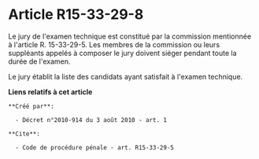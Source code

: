 # Article R15-33-29-8

Le jury de l'examen technique est constitué par la commission mentionnée à l'article R. 15-33-29-5. Les membres de la
commission ou leurs suppléants appelés à composer le jury doivent siéger pendant toute la durée de l'examen. 

Le jury établit la liste des candidats ayant satisfait à l'examen technique.

**Liens relatifs à cet article**

	**Créé par**:

	  - Décret n°2010-914 du 3 août 2010 - art. 1

	**Cite**:

	  - Code de procédure pénale - art. R15-33-29-5
